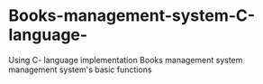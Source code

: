 # Books-management-system-C-language-
Using C- language implementation Books management system management system's basic functions
